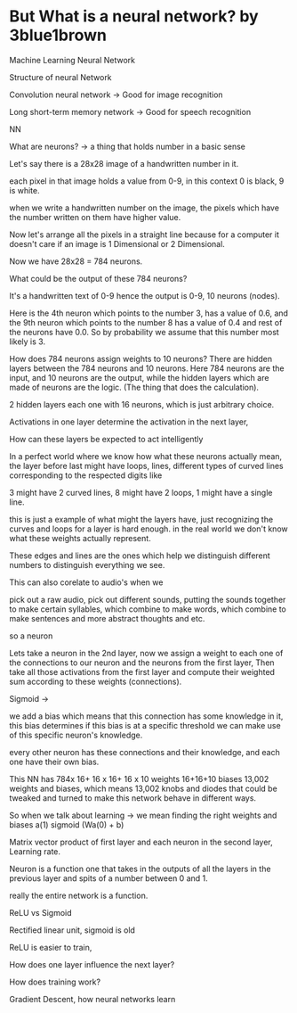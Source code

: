 # But What is a neural network? by 3blue1brown

Machine Learning Neural Network

Structure of neural Network

Convolution neural network -> Good for image recognition

Long short-term memory network -> Good for speech recognition

NN

What are neurons? -> a thing that holds number in a basic sense

Let's say there is a 28x28 image of a handwritten number in it.

each pixel in that image holds a value from 0-9, in this context 0 is black, 9 is white.

when we write a handwritten number on the image, the pixels which have the number written on them have higher value.

Now let's arrange all the pixels in a straight line because for a computer it doesn't care if an image is 1 Dimensional or 2 Dimensional.

Now we have 28x28 = 784 neurons.

What could be the output of these 784 neurons?

It's a handwritten text of 0-9 hence the output is 0-9, 10 neurons (nodes).

Here is the 4th neuron which points to the number 3, has a value of 0.6, and the 9th neuron which points to the number 8 has a value of 0.4 and rest of the neurons have 0.0. So by probability we assume that this number most likely is 3.

How does 784 neurons assign weights to 10 neurons? There are hidden layers between the 784 neurons and 10 neurons. Here 784 neurons are the input, and 10 neurons are the output, while the hidden layers which are made of neurons are the logic. (The thing that does the calculation).

2 hidden layers each one with 16 neurons, which is just arbitrary choice.

Activations in one layer determine the activation in the next layer,

How can these layers be expected to act intelligently

In a perfect world where we know how what these neurons actually mean, the layer before last might have loops, lines, different types of curved lines corresponding to the respected digits like

3 might have 2 curved lines, 8 might have 2 loops, 1 might have a single line.

this is just a example of what might the layers have, just recognizing the curves and loops for a layer is hard enough. in the real world we don't know what these weights actually represent.

These edges and lines are the ones which help we distinguish different numbers to distinguish everything we see.

This can also corelate to audio's when we

pick out a raw audio, pick out different sounds, putting the sounds together to make certain syllables, which combine to make words, which combine to make sentences and more abstract thoughts and etc.

so a neuron

Lets take a neuron in the 2nd layer, now we assign a weight to each one of the connections to our neuron and the neurons from the first layer, Then take all those activations from the first layer and compute their weighted sum according to these weights (connections).

Sigmoid ->

we add a bias which means that this connection has some knowledge in it, this bias determines if this bias is at a specific threshold we can make use of this specific neuron's knowledge.

every other neuron has these connections and their knowledge, and each one have their own bias.

This NN has 784x 16+ 16 x 16+ 16 x 10 weights 16+16+10 biases 13,002 weights and biases, which means 13,002 knobs and diodes that could be tweaked and turned to make this network behave in different ways.

So when we talk about learning -> we mean finding the right weights and biases a(1) sigmoid (Wa(0) + b)

Matrix vector product of first layer and each neuron in the second layer, Learning rate.

Neuron is a function one that takes in the outputs of all the layers in the previous layer and spits of a number between 0 and 1.

really the entire network is a function.

ReLU vs Sigmoid

Rectified linear unit, sigmoid is old

ReLU is easier to train,

How does one layer influence the next layer?

How does training work?




Gradient Descent, how neural networks learn



